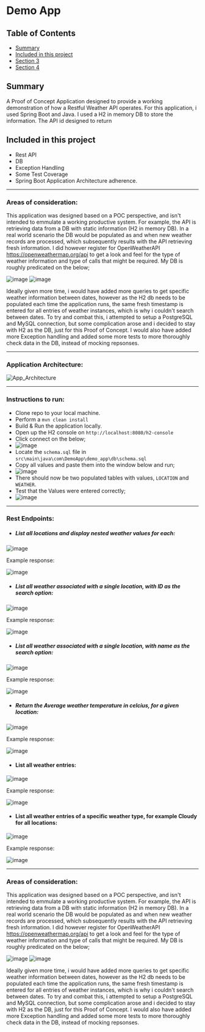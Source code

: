 # Demo App

## Table of Contents
- [Summary](#summary)
- [Included in this project](#project)
- [Section 3](#section-3)
- [Section 4](#section-4)



## Summary

A Proof of Concept Application designed to provide a working demonstration of how a Restful Weather API operates. 
For this application, i used Spring Boot and Java. I used a H2 in memory DB to store the information. The API id designed to return 

## Included in this project

- Rest API
- DB
- Exception Handling
- Some Test Coverage
- Spring Boot Application Architecture adherence.

---

### Areas of consideration:

This application was designed based on a POC perspective, and isn't intended to emmulate a working productive system. 
For example, the API is retrieving data from a DB with static information (H2 in memory DB). In a real world scenario the DB would be populated as and when new weather records are processed, which subsequently results with the API retrieving fresh information. 
I did however register for OpenWeatherAPI <https://openweathermap.org/api> to get a look and feel for the type of weather information and type of calls that might be required. 
My DB is roughly predicated on the below;

![image](https://github.com/willhogan11/DemoApp/assets/8812314/5334c7ce-be4b-462d-a570-f7c886e8a183)
![image](https://github.com/willhogan11/DemoApp/assets/8812314/0aa39c8f-57a9-4dea-9efc-28f2d629c4cd)

Ideally given more time, i would have added more queries to get specific weather information between dates, however as the H2 db needs to be populated each time the application runs, the same fresh timestamp is entered for all entries of weather instances, which is why i couldn't search between dates. To try and combat this, i attempted to setup a PostgreSQL and MySQL connection, but some complication arose and i decided to stay with H2 as the DB, just for this Proof of Concept. 
I would also have added more Exception handling and added some more tests to more thoroughly check data in the DB, instead of mocking repsonses. 

---

### Application Architecture:
![App_Architecture](https://github.com/willhogan11/DemoApp/assets/8812314/5f952628-238e-42a3-82e8-19fb44c687ec)

---

### Instructions to run:
- Clone repo to your local machine.
- Perform a ```mvn clean install```
- Build & Run the application locally.
- Open up the H2 console on ```http://localhost:8080/h2-console```
- Click connect on the below;
- ![image](https://github.com/willhogan11/DemoApp/assets/8812314/da767c63-07f1-4a90-8729-231049f9d8c6)
- Locate the ```schema.sql``` file in ```src\main\java\com\DemoApp\demo_app\db\schema.sql```
- Copy all values and paste them into the window below and run;
- ![image](https://github.com/willhogan11/DemoApp/assets/8812314/988cbb83-fd23-4f67-9a2a-5c375573a6f7)
- There should now be two populated tables with values, ```LOCATION``` and ```WEATHER```.
- Test that the Values were entered correctly;
- ![image](https://github.com/willhogan11/DemoApp/assets/8812314/d81ea392-8425-4b0a-84f6-13328eeca904)

---

### Rest Endpoints:

- ##### List all locations and display nested weather values for each:
![image](https://github.com/willhogan11/DemoApp/assets/8812314/0bacb9f1-46fa-447c-b11a-299c5547bea5)

Example response:

![image](https://github.com/willhogan11/DemoApp/assets/8812314/1eec1e5d-141d-4fe8-93a0-6314d208148a)

- ##### List all weather associated with a single location, with ID as the search option:
![image](https://github.com/willhogan11/DemoApp/assets/8812314/083d71a4-35c9-4676-8e53-8e94198ecb65)

Example response:

![image](https://github.com/willhogan11/DemoApp/assets/8812314/74e0068b-b7be-4f7b-b892-1ba67813266e)

- ##### List all weather associated with a single location, with name as the search option:
![image](https://github.com/willhogan11/DemoApp/assets/8812314/07ff457d-3c60-481c-9252-2c2109ca58c1)

Example response:

![image](https://github.com/willhogan11/DemoApp/assets/8812314/71cd14c4-12fd-49c6-ab11-853cac4aef9b)

- ##### Return the Average weather temperature in celcius, for a given location:
![image](https://github.com/willhogan11/DemoApp/assets/8812314/ee550faa-c6f9-4c68-ba24-f9d9ea0b18d5)

Example response:

![image](https://github.com/willhogan11/DemoApp/assets/8812314/7f6e8258-7737-4372-ba38-807d38425c68)

- #### List all weather entries:
![image](https://github.com/willhogan11/DemoApp/assets/8812314/e539731d-2b0a-4289-aefa-4c17319dcbe7)

Example response:

![image](https://github.com/willhogan11/DemoApp/assets/8812314/518a34fa-46e9-403e-9f4d-0019f09e2111)

- #### List all weather entries of a specific weather type, for example Cloudy for all locations:

![image](https://github.com/willhogan11/DemoApp/assets/8812314/91b54ff6-1f5b-4e1f-860a-f6ce71ff8a82)

Example response:

![image](https://github.com/willhogan11/DemoApp/assets/8812314/cf83217d-e5b9-43d6-bb41-4cdb0e70bd8c)

---

### Areas of consideration:

This application was designed based on a POC perspective, and isn't intended to emmulate a working productive system. 
For example, the API is retrieving data from a DB with static information (H2 in memory DB). In a real world scenario the DB would be populated as and when new weather records are processed, which subsequently results with the API retrieving fresh information. 
I did however register for OpenWeatherAPI <https://openweathermap.org/api> to get a look and feel for the type of weather information and type of calls that might be required. 
My DB is roughly predicated on the below;

![image](https://github.com/willhogan11/DemoApp/assets/8812314/5334c7ce-be4b-462d-a570-f7c886e8a183)
![image](https://github.com/willhogan11/DemoApp/assets/8812314/0aa39c8f-57a9-4dea-9efc-28f2d629c4cd)

Ideally given more time, i would have added more queries to get specific weather information between dates, however as the H2 db needs to be populated each time the application runs, the same fresh timestamp is entered for all entries of weather instances, which is why i couldn't search between dates. To try and combat this, i attempted to setup a PostgreSQL and MySQL connection, but some complication arose and i decided to stay with H2 as the DB, just for this Proof of Concept. 
I would also have added more Exception handling and added some more tests to more thoroughly check data in the DB, instead of mocking repsonses. 
